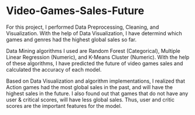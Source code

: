 # Video-Games-Sales-Future

For this project, I performed Data Preprocessing, Cleaning, and Visualization. With the help of Data Visualization, I have determind which games and genres had the highest global sales so far. 

Data Mining algorithms I used are Random Forest (Categorical), Multiple Linear Regression (Numeric), and K-Means Cluster (Numeric). With the help of these algorithms, I have predicted the future of video games sales and calculated the accuracy of each model. 

Based on Data Visualization and algorithm implementations, I realized that Action games had the most global sales in the past, and will have the highest sales in the future. I also found out that games that do not have any user & critical scores, will have less global sales. Thus, user and critic scores are the important features for the model. 
